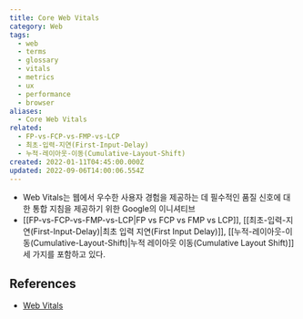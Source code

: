 ```yaml
---
title: Core Web Vitals
category: Web
tags:
  - web
  - terms
  - glossary
  - vitals
  - metrics
  - ux
  - performance
  - browser
aliases:
  - Core Web Vitals
related:
  - FP-vs-FCP-vs-FMP-vs-LCP
  - 최초-입력-지연(First-Input-Delay)
  - 누적-레이아웃-이동(Cumulative-Layout-Shift)
created: 2022-01-11T04:45:00.000Z
updated: 2022-09-06T14:00:06.554Z
---
```


<Metadata />

- Web Vitals는 웹에서 우수한 사용자 경험을 제공하는 데 필수적인 품질 신호에 대한 통합 지침을 제공하기 위한 Google의 이니셔티브
- [[FP-vs-FCP-vs-FMP-vs-LCP|FP vs FCP vs FMP vs LCP]], [[최초-입력-지연(First-Input-Delay)|최초 입력 지연(First Input Delay)]], [[누적-레이아웃-이동(Cumulative-Layout-Shift)|누적 레이아웃 이동(Cumulative Layout Shift)]] 세 가지를 포함하고 있다.

## References

- [Web Vitals](https://web.dev/vitals/)
